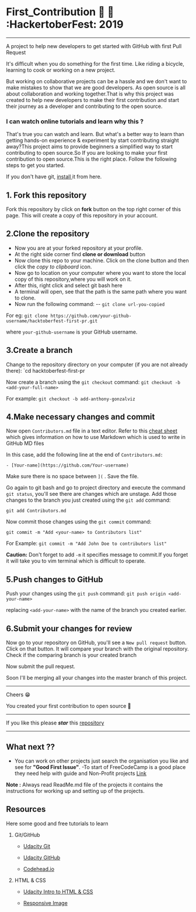 # First_Contribution :beginner: :rocket: :HackertoberFest: 2019
---
A project to help new developers to get started with GitHub with first Pull Request

It's difficult when you do something for the first time. Like riding a bicycle, learning to cook or working on a new project.

But working on collaborative projects can be a hassle and we don't want to make mistakes to show that we are good developers. As open source is all about collaboration and working together.That is why this project was created to help new developers to make their first contribution and start their journey as a developer and contributing to the open source.

### I can watch online tutorials and learn why this ?

That's true you can watch and learn. But what's a better way to learn than getting hands-on experience & experiment by start contributing straight away?This project aims to provide beginners a simplified way to start contributing to open source.So If you are looking to make your first contribution to open source.This is the right place. Follow the following steps to get you started.

If you don't have git, [install ]( https://help.github.com/articles/set-up-git/) it from here.

## 1. Fork this repository

Fork this repository by click on __fork__ button on the top right corner of this page.
This will create a copy of this repository in your account.

## 2.Clone the repository

* Now you are at your forked repository at your profile.
* At the right side corner find  __clone or download__ button
* Now clone this repo to your machine. Click on the clone button and then click the *copy to clipboard* icon.
* Now go to location on your computer where you want to store the local copy of this repository,where you will work on it.
* After this, right click and select git bash here
* A terminal will open, see that the path is the same path where you want to clone.
* Now run the following command:
--
`git clone url-you-copied`

For eg:
`git clone https://github.com/your-github-username/hacktoberfest-first-pr.git`

where `your-github-username` is your GitHub username.

## 3.Create a branch

Change to the repository directory on your computer (if you are not already there):
`cd hacktoberfest-first-pr

Now create a branch using the `git checkout` command:
`git checkout -b <add-your-full-name>`

For example:
`git checkout -b add-anthony-gonzalviz`

## 4.Make necessary changes and commit

Now open `Contributors.md` file in a text editor. Refer to this [cheat sheet](https://github.com/adam-p/markdown-here/wiki/Markdown-Cheatsheet) which gives information on how to use Markdown which is used to write in GitHub MD files

In this case, add the following line at the end of `Contributors.md:`

`- [Your-name](https://github.com/Your-username)`

Make sure there is no space between `](` . Save the file.

Go again to git bash and go to project directory and execute the command `git status`, you'll see there are changes which are unstage. Add those changes to the branch you just created using the `git add` command:

`git add Contributors.md`

Now commit those changes using the `git commit` command:

`git commit -m "Add <your-name> to Contributors list"`

For Example: 
`git commit -m "Add John Doe to contributors list"`

__Caution:__ Don't forget to add `-m` it specifies message to commit.If you forget it will take you to vim terminal which is difficult to operate.

## 5.Push changes to GitHub

Push your changes using the `git push` command:
`git push origin <add-your-name>`

replacing `<add-your-name>` with the name of the branch you created earlier.

## 6.Submit your changes for review

Now go to your repository on GitHub, you'll see a  `New pull request` button.  Click on that button.
It will compare your branch with the original repository. Check if the comparing branch is your created branch

Now submit the pull request.

Soon I'll be merging all your changes into the master branch of this project.

---
Cheers :grin:

You created your first contribution to open source :clap:
****
If you like this please *__star__* this [repository](https://github.com/dsckiet/hacktoberfest-first-pr)

---
## What next ??

* You can work on other projects just search the organisation you like and see for **"Good First Issue"**.
-To start of FreeCodeCamp is a good place they need help with guide and Non-Profit projects [Link](https://github.com/freeCodeCamp/guides)

__Note :__ Always read ReadMe.md file of the projects it contains the instructions for working up and setting up of the projects.


## Resources 

Here some good and free tutorials to learn 

1. Git/GitHub

    * [Udacity Git](https://in.udacity.com/course/version-control-with-git--ud123)

    * [Udacity GitHub](https://in.udacity.com/course/github-collaboration--ud456)

    * [Codehead.io](https://egghead.io/courses/how-to-contribute-to-an-open-source-project-on-github)

2. HTML & CSS

    * [Udacity Intro to HTML & CSS](https://in.udacity.com/course/intro-to-html-and-css--ud304)

    * [Responsive Image](https://in.udacity.com/course/responsive-images--ud882)
